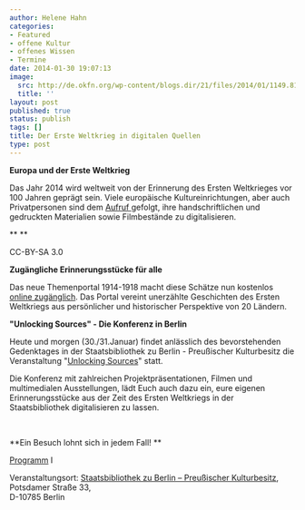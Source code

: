 ```yaml
---
author: Helene Hahn
categories:
- Featured
- offene Kultur
- offenes Wissen
- Termine
date: 2014-01-30 19:07:13
image:
  src: http://de.okfn.org/wp-content/blogs.dir/21/files/2014/01/1149.8198.original-260x415.jpg
  title: ''
layout: post
published: true
status: publish
tags: []
title: Der Erste Weltkrieg in digitalen Quellen
type: post
---
```


**Europa und der Erste Weltkrieg**

Das Jahr 2014 wird weltweit von der Erinnerung des Ersten Weltkrieges vor 100 Jahren geprägt sein. Viele europäische Kultureinrichtungen, aber auch Privatpersonen sind dem [Aufruf ](http://www.europeana-collections-1914-1918.eu/)gefolgt, ihre handschriftlichen und gedruckten Materialien sowie Filmbestände zu digitalisieren.

** **

 CC-BY-SA 3.0

**Zugängliche Erinnerungsstücke für alle**

Das neue Themenportal 1914-1918 macht diese Schätze nun kostenlos [online zugänglich](http://www.europeana1914-1918.eu/de). Das Portal vereint unerzählte Geschichten des Ersten Weltkriegs aus persönlicher und historischer Perspektive von 20 Ländern.

**"Unlocking Sources" - Die Konferenz in Berlin**

Heute und morgen (30./31.Januar) findet anlässlich des bevorstehenden Gedenktages in der Staatsbibliothek zu Berlin - Preußischer Kulturbesitz die Veranstaltung "[Unlocking Sources](http://www.europeana-collections-1914-1918.eu/unlocking-sources/)" statt.

Die Konferenz mit zahlreichen Projektpräsentationen, Filmen und multimedialen Ausstellungen, lädt Euch auch dazu ein, eure eigenen Erinnerungsstücke aus der Zeit des Ersten Weltkriegs in der Staatsbibliothek digitalisieren zu lassen.

 

**Ein Besuch lohnt sich in jedem Fall! **

[Programm](http://www.europeana-collections-1914-1918.eu/unlocking-sources/programme/) I

Veranstaltungsort: [Staatsbibliothek zu Berlin – Preußischer Kulturbesitz](http://staatsbibliothek-berlin.de/),   
Potsdamer Straße 33,   
D-10785 Berlin